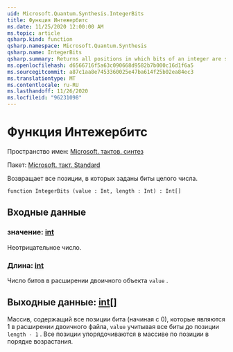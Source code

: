 ```yaml
---
uid: Microsoft.Quantum.Synthesis.IntegerBits
title: Функция Интежербитс
ms.date: 11/25/2020 12:00:00 AM
ms.topic: article
qsharp.kind: function
qsharp.namespace: Microsoft.Quantum.Synthesis
qsharp.name: IntegerBits
qsharp.summary: Returns all positions in which bits of an integer are set.
ms.openlocfilehash: d6566716f5a63c090668d9582b7b000c16d1f6a5
ms.sourcegitcommit: a87c1aa8e7453360025e47ba614f25b02ea84ec3
ms.translationtype: MT
ms.contentlocale: ru-RU
ms.lasthandoff: 11/26/2020
ms.locfileid: "96231098"
---
```

# <a name="integerbits-function"></a>Функция Интежербитс

Пространство имен: [Microsoft. тактов. синтез](xref:Microsoft.Quantum.Synthesis)

Пакет: [Microsoft. такт. Standard](https://nuget.org/packages/Microsoft.Quantum.Standard)


Возвращает все позиции, в которых заданы биты целого числа.

```qsharp
function IntegerBits (value : Int, length : Int) : Int[]
```


## <a name="input"></a>Входные данные

### <a name="value--int"></a>значение: [int](xref:microsoft.quantum.lang-ref.int)

Неотрицательное число.


### <a name="length--int"></a>Длина: [int](xref:microsoft.quantum.lang-ref.int)

Число битов в расширении двоичного объекта `value` .



## <a name="output--int"></a>Выходные данные: [int](xref:microsoft.quantum.lang-ref.int)[]

Массив, содержащий все позиции бита (начиная с 0), которые являются 1 в расширении двоичного файла, `value` учитывая все биты до позиции `length - 1` .  Все позиции упорядочиваются в массиве по позиции в порядке возрастания.